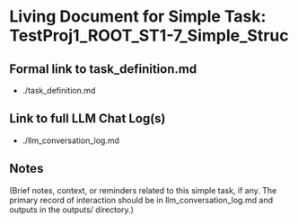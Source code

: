 # Living Document for Simple Task: TestProj1_ROOT_ST1-7_Simple_Struc

## Formal link to task_definition.md
- ./task_definition.md

## Link to full LLM Chat Log(s)
- ./llm_conversation_log.md

## Notes
(Brief notes, context, or reminders related to this simple task, if any. The primary record of interaction should be in llm_conversation_log.md and outputs in the outputs/ directory.)
